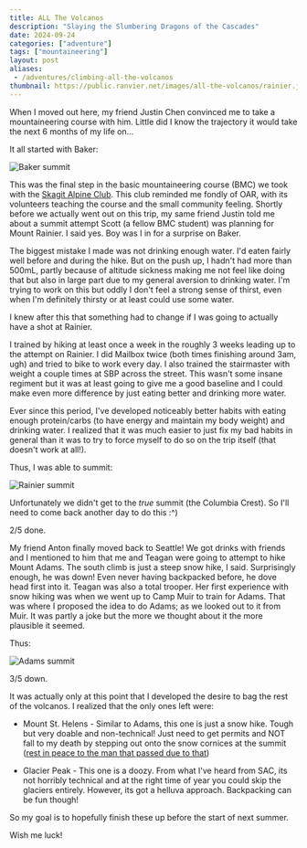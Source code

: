 ```yaml
---
title: ALL The Volcanos
description: "Slaying the Slumbering Dragons of the Cascades"
date: 2024-09-24
categories: ["adventure"]
tags: ["mountaineering"]
layout: post
aliases:
 - /adventures/climbing-all-the-volcanos
thumbnail: https://public.ranvier.net/images/all-the-volcanos/rainier.jpg
---
```


When I moved out here, my friend Justin Chen convinced me to take a
mountaineering course with him. Little did I know the trajectory it would
take the next 6 months of my life on...

It all started with Baker:

![Baker summit](https://public.ranvier.net/images/all-the-volcanos/baker.jpg)

This was the final step in the basic mountaineering course (BMC) we took with
the [Skagit Alpine Club](https://www.skagitalpineclub.com/). This club reminded
me fondly of OAR, with its volunteers teaching the course and the small
community feeling. Shortly before we actually went out on this trip, my same
friend Justin told me about a summit attempt Scott (a fellow BMC student) was
planning for Mount Rainier. I said yes. Boy was I in for a surprise on Baker.

The biggest mistake I made was not drinking enough water. I'd eaten fairly well
before and during the hike. But on the push up, I hadn't had more than 500mL,
partly because of altitude sickness making me not feel like doing that but also
in large part due to my general aversion to drinking water. I'm trying to work
on this but oddly I don't feel a strong sense of thirst, even when I'm
definitely thirsty or at least could use some water.

I knew after this that something had to change if I was going to actually
have a shot at Rainier.

I trained by hiking at least once a week in the roughly 3 weeks leading up to
the attempt on Rainier. I did Mailbox twice (both times finishing around 3am,
ugh) and tried to bike to work every day. I also trained the stairmaster with
weight a couple times at SBP across the street. This wasn't some insane regiment
but it was at least going to give me a good baseline and I could make even more
difference by just eating better and drinking more water.

Ever since this period, I've developed noticeably better habits with eating
enough protein/carbs (to have energy and maintain my body weight) and drinking
water. I realized that it was much easier to just fix my bad habits in general
than it was to try to force myself to do so on the trip itself (that doesn't
work at all!).

Thus, I was able to summit:

![Rainier summit](https://public.ranvier.net/images/all-the-volcanos/rainier.jpg)

Unfortunately we didn't get to the _true_ summit (the Columbia Crest). So I'll
need to come back another day to do this :^)

2/5 done.

My friend Anton finally moved back to Seattle! We got drinks with friends and
I mentioned to him that me and Teagan were going to attempt to hike Mount Adams.
The south climb is just a steep snow hike, I said. Surprisingly enough, he was
down! Even never having backpacked before, he dove head first into it. Teagan
was also a total trooper. Her first experience with snow hiking was when we went
up to Camp Muir to train for Adams. That was where I proposed the idea to do
Adams; as we looked out to it from Muir. It was partly a joke but the more we
thought about it the more plausible it seemed.

Thus:

![Adams summit](https://public.ranvier.net/images/all-the-volcanos/adams.jpg)

3/5 down.

It was actually only at this point that I developed the desire to bag the rest
of the volcanos. I realized that the only ones left were:

- Mount St. Helens - Similar to Adams, this one is just a snow hike. Tough but very
  doable and non-technical! Just need to get permits and NOT fall to my death by
  stepping out onto the snow cornices at the summit ([rest in peace to the man
  that passed due to
  that](https://www.cnn.com/2024/04/03/us/climber-dead-mount-st-helens-crater-summit/index.html))

- Glacier Peak - This one is a doozy. From what I've heard from SAC, its not
  horribly technical and at the right time of year you could skip the glaciers
  entirely. However, its got a helluva approach. Backpacking can be fun though!

So my goal is to hopefully finish these up before the start of next summer.

Wish me luck!
